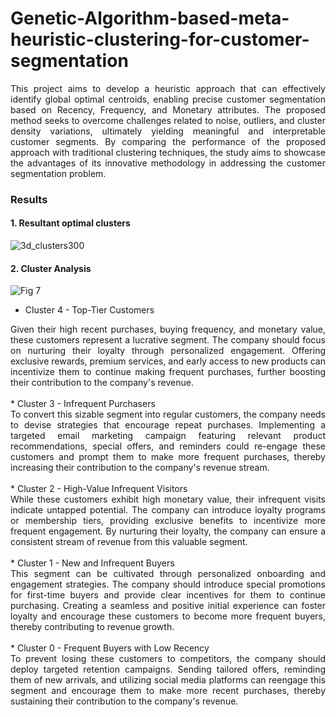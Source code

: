 # Genetic-Algorithm-based-meta-heuristic-clustering-for-customer-segmentation

<div align='justify'>
This project aims to develop a heuristic approach that can effectively identify global optimal centroids, enabling precise customer segmentation based on Recency, Frequency, and Monetary attributes. The proposed method seeks to overcome challenges related to noise, outliers, and cluster density variations, ultimately yielding meaningful and interpretable customer segments. By comparing the performance of the proposed approach with traditional clustering techniques, the study aims to showcase the advantages of its innovative methodology in addressing the customer segmentation problem.
</div>

### Results

#### 1. Resultant optimal clusters
![3d_clusters300](https://github.com/pillai-976/Genetic-Algorithm-based-meta-heuristic-clustering-for-customer-segmentation/assets/88564149/7b6fb678-4213-4bb4-b9da-d90ee47df52c)

#### 2. Cluster Analysis

![Fig 7](https://github.com/pillai-976/Genetic-Algorithm-based-meta-heuristic-clustering-for-customer-segmentation/assets/88564149/76713af2-9bbe-42b8-b403-38bebf4d523d)

* Cluster 4 - Top-Tier Customers
<div align='justify'>
Given their high recent purchases, buying frequency, and monetary value, these customers represent a lucrative segment. The company should focus on nurturing their loyalty through personalized engagement. Offering exclusive rewards, premium services, and early access to new products can incentivize them to continue making frequent purchases, further boosting their contribution to the company's revenue.
</div>
<br>
* Cluster 3 - Infrequent Purchasers
<div align='justify'>
To convert this sizable segment into regular customers, the company needs to devise strategies that encourage repeat purchases. Implementing a targeted email marketing campaign featuring relevant product recommendations, special offers, and reminders could re-engage these customers and prompt them to make more frequent purchases, thereby increasing their contribution to the company's revenue stream.
</div>
<br>
* Cluster 2 - High-Value Infrequent Visitors
<div align='justify'>
While these customers exhibit high monetary value, their infrequent visits indicate untapped potential. The company can introduce loyalty programs or membership tiers, providing exclusive benefits to incentivize more frequent engagement. By nurturing their loyalty, the company can ensure a consistent stream of revenue from this valuable segment.
</div>
<br>
* Cluster 1 - New and Infrequent Buyers
  <div align='justify'>
This segment can be cultivated through personalized onboarding and engagement strategies. The company should introduce special promotions for first-time buyers and provide clear incentives for them to continue purchasing. Creating a seamless and positive initial experience can foster loyalty and encourage these customers to become more frequent buyers, thereby contributing to revenue growth.
  </div>
  <br>
* Cluster 0 - Frequent Buyers with Low Recency

<div align='justify'>
To prevent losing these customers to competitors, the company should deploy targeted retention campaigns. Sending tailored offers, reminding them of new arrivals, and utilizing social media platforms can reengage this segment and encourage them to make more recent purchases, thereby sustaining their contribution to the company's revenue.
</div>
